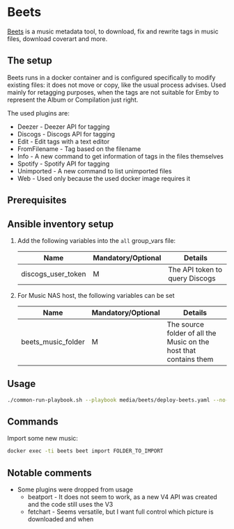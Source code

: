 # Beets

[Beets](https://beets.io/) is a music metadata tool, to download, fix and rewrite tags in music files, download coverart and more.

## The setup

Beets runs in a docker container and is configured specifically to modify existing files: it does not move or copy, like the usual process advises. Used mainly for retagging purposes, when the tags are not suitable for Emby to represent the Album or Compilation just right.

The used plugins are:

- Deezer - Deezer API for tagging
- Discogs - Discogs API for tagging
- Edit - Edit tags with a text editor
- FromFilename - Tag based on the filename
- Info - A new command to get information of tags in the files themselves
- Spotify - Spotify API for tagging
- Unimported - A new command to list unimported files
- Web - Used only because the used docker image requires it

## Prerequisites

## Ansible inventory setup

1. Add the following variables into the `all` group_vars file:

    | Name | Mandatory/Optional | Details |
    |------|--------------------|---------|
    |discogs_user_token|M|The API token to query Discogs|

2. For Music NAS host, the following variables can be set

    | Name | Mandatory/Optional | Details |
    |------|--------------------|---------|
    |beets_music_folder|M|The source folder of all the Music on the host that contains them|

## Usage

```bash
./common-run-playbook.sh --playbook media/beets/deploy-beets.yaml --no-check
```

## Commands

Import some new music:

```bash
docker exec -ti beets beet import FOLDER_TO_IMPORT
```

## Notable comments

- Some plugins were dropped from usage
  - beatport - It does not seem to work, as a new V4 API was created and the code still uses the V3
  - fetchart - Seems versatile, but I want full control which picture is downloaded and when
